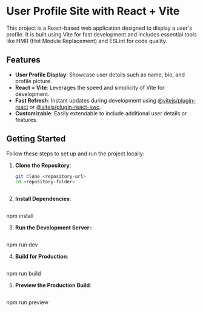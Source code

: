 # User Profile Site with React + Vite

This project is a React-based web application designed to display a user's profile. It is built using Vite for fast development and includes essential tools like HMR (Hot Module Replacement) and ESLint for code quality.

## Features

- **User Profile Display**: Showcase user details such as name, bio, and profile picture.
- **React + Vite**: Leverages the speed and simplicity of Vite for development.
- **Fast Refresh**: Instant updates during development using [@vitejs/plugin-react](https://github.com/vitejs/vite-plugin-react/blob/main/packages/plugin-react/README.md) or [@vitejs/plugin-react-swc](https://github.com/vitejs/vite-plugin-react-swc).
- **Customizable**: Easily extendable to include additional user details or features.

## Getting Started

Follow these steps to set up and run the project locally:

1. **Clone the Repository**:
   ```bash
   git clone <repository-url>
   cd <repository-folder>



2. **Install Dependencies**:
    ```bash
npm install

3. **Run the Development Server:**:
    ```bash
npm run dev


4. **Build for Production**:
    ```bash
npm run build


5. **Preview the Production Build**:
    ```bash
npm run preview


